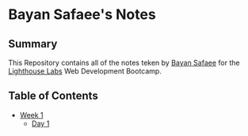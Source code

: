 # Bayan Safaee's Notes

## Summary 

This Repository contains all of the notes teken by [Bayan Safaee](https://github.com/Bayansafaee) for the [Lighthouse Labs](https://www.lighthouselabs.ca) Web Development Bootcamp.

## Table of Contents 

* [Week 1](/Week_1)
  * [Day 1](/Week_1/Day_1)